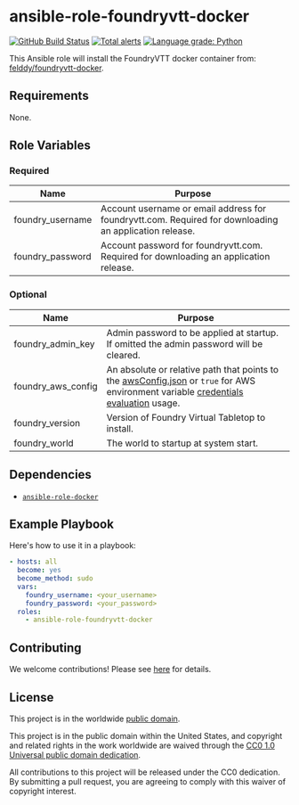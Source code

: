 # ansible-role-foundryvtt-docker #

[![GitHub Build Status](https://github.com/felddy/ansible-role-foundryvtt-docker/workflows/build/badge.svg)](https://github.com/felddy/ansible-role-foundryvtt-docker/actions)
[![Total alerts](https://img.shields.io/lgtm/alerts/g/felddy/ansible-role-foundryvtt-docker.svg?logo=lgtm&logoWidth=18)](https://lgtm.com/projects/g/felddy/ansible-role-foundryvtt-docker/alerts/)
[![Language grade: Python](https://img.shields.io/lgtm/grade/python/g/felddy/ansible-role-foundryvtt-docker.svg?logo=lgtm&logoWidth=18)](https://lgtm.com/projects/g/felddy/ansible-role-foundryvtt-docker/context:python)

This Ansible role will install the FoundryVTT docker container from: [felddy/foundryvtt-docker](https://github.com/felddy/foundryvtt-docker).

## Requirements ##

None.

## Role Variables ##

### Required ###

| Name             | Purpose  |
|------------------|----------|
| foundry_username | Account username or email address for foundryvtt.com.  Required for downloading an application release. |
| foundry_password | Account password for foundryvtt.com.  Required for downloading an application release. |

### Optional ###

| Name  | Purpose |
|-------|---------|
| foundry_admin_key | Admin password to be applied at startup.  If omitted the admin password will be cleared. |
| foundry_aws_config | An absolute or relative path that points to the [awsConfig.json](https://foundryvtt.com/article/aws-s3/) or `true` for AWS environment variable [credentials evaluation](https://docs.aws.amazon.com/sdk-for-javascript/v2/developer-guide/setting-credentials-node.html) usage. |
| foundry_version | Version of Foundry Virtual Tabletop to install. |
| foundry_world | The world to startup at system start. |

## Dependencies ##

- [`ansible-role-docker`](https://github.com/cisagov/ansible-role-docker)

## Example Playbook ##

Here's how to use it in a playbook:

```yaml
- hosts: all
  become: yes
  become_method: sudo
  vars:
    foundry_username: <your_username>
    foundry_password: <your_password>
  roles:
    - ansible-role-foundryvtt-docker
```

## Contributing ##

We welcome contributions!  Please see [here](CONTRIBUTING.md) for
details.

## License ##

This project is in the worldwide [public domain](LICENSE).

This project is in the public domain within the United States, and
copyright and related rights in the work worldwide are waived through
the [CC0 1.0 Universal public domain
dedication](https://creativecommons.org/publicdomain/zero/1.0/).

All contributions to this project will be released under the CC0
dedication. By submitting a pull request, you are agreeing to comply
with this waiver of copyright interest.

